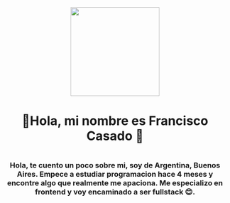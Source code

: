 <div id = "header" align="center">
 <img src="https://media.giphy.com/media/qgQUggAC3Pfv687qPC/giphy.gif" width="200"/>
<h1>🙌Hola, mi nombre es Francisco Casado 🙌<h1>
<h3>Hola, te cuento un poco sobre mi, soy de Argentina, Buenos Aires. Empece a estudiar programacion hace 4 meses y encontre algo que realmente me apaciona. Me especializo en frontend y voy encaminado a ser fullstack 😊.<h3/>
<div/>
